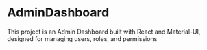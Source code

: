 # AdminDashboard
This project is an  Admin Dashboard  built with React and Material-UI, designed for managing users, roles, and permissions
